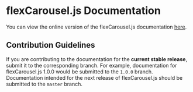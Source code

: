 # flexCarousel.js Documentation

You can view the online version of the flexCarousel.js documentation [here](https://flexcarousel.com).

## Contribution Guidelines

If you are contributing to the documentation for the **current stable release**, submit it to the corresponding branch. For example, documentation for flexCarousel.js 1.0.0 would be submitted to the `1.0.0` branch. Documentation intended for the next release of flexCarousel.js should be submitted to the `master` branch.
